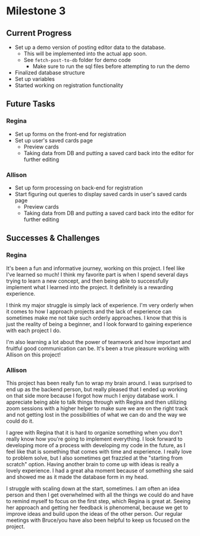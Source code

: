 # Milestone 3

## Current Progress
- Set up a demo version of posting editor data to the database.
  - This will be implemented into the actual app soon.
  - See `fetch-post-to-db` folder for demo code
    - Make sure to run the sql files before attempting to run the demo
- Finalized database structure
- Set up variables
- Started working on registration functionality

## Future Tasks

### Regina
- Set up forms on the front-end for registration
- Set up user's saved cards page
  - Preview cards
  - Taking data from DB and putting a saved card back into the editor for further editing

### Allison
- Set up form processing on back-end for registration
- Start figuring out queries to display saved cards in user's saved cards page
  - Preview cards
  - Taking data from DB and putting a saved card back into the editor for further editing

## Successes & Challenges

### Regina

It's been a fun and informative journey, working on this project. I feel like I've learned so much! I think my favorite part is when I spend several days trying to learn a new concept, and then being able to successfully implement what I learned into the project. It definitely is a rewarding experience.

I think my major struggle is simply lack of experience. I'm very orderly when it comes to how I approach projects and the lack of experience can sometimes make me not take such orderly approaches. I know that this is just the reality of being a beginner, and I look forward to gaining experience with each project I do. 

I'm also learning a lot about the power of teamwork and how important and fruitful good communication can be. It's been a true pleasure working with Allison on this project!

### Allison

This project has been really fun to wrap my brain around. I was surprised to end up as the backend person, but really pleased that I ended up working on that side more because I forgot how much I enjoy database work. I appreciate being able to talk things through with Regina and then utilizing zoom sessions with a higher helper to make sure we are on the right track and not getting lost in the possibilities of what we can do and the way we could do it. 

I agree with Regina that it is hard to organize something when you don't really know how you're going to implement everything. I look forward to developing more of a process with developing my code in the future, as I feel like that is something that comes with time and experience. I really love to problem solve, but I also sometimes get frazzled at the "starting from scratch" option. Having another brain to come up with ideas is really a lovely experience. I had a great aha moment because of something she said and showed me as it made the database form in my head.

I struggle with scaling down at the start, sometimes. I am often an idea person and then I get overwhelmed with all the things we could do and have to remind myself to focus on the first step, which Regina is great at. Seeing her approach and getting her feedback is phenomenal, because we get to improve ideas and build upon the ideas of the other person. Our regular meetings with Bruce/you have also been helpful to keep us focused on the project. 

